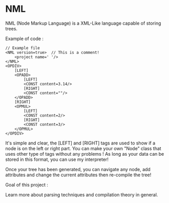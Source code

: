 # NML

NML (Node Markup Language) is a XML-Like language capable of storing trees. 

Example of code :
```
// Example file
<NML version=true>	// This is a comment!
	<project name=' '/>	
</NML>
<OPDIV>
	[LEFT]
	<OPADD>
		[LEFT]
		<CONST content=3.14/>
		[RIGHT]
		<CONST content=""/>
	</OPADD>
	[RIGHT]
	<OPMUL>
		[LEFT]
		<CONST content=2/>
		[RIGHT]
		<CONST content=3/>	
	</OPMUL>
</OPDIV>
```


It's simple and clear, the [LEFT] and [RIGHT] tags are used to show if a node is on the left or right part. You can make your own "Node" class that uses other type of tags without any problems ! As long as your data can be stored in this format, you can use my interpreter!

Once your tree has been generated, you can navigate any node, add attributes and change the current attributes then re-compile the tree!

Goal of this project :

Learn more about parsing techniques and compilation theory in general.
